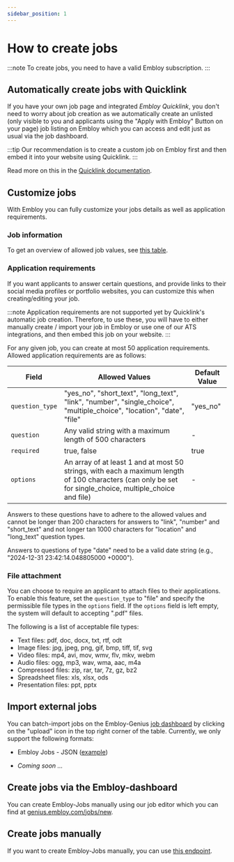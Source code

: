 ```yaml
---
sidebar_position: 1
---
```


# How to create jobs

:::note
To create jobs, you need to have a valid Embloy subscription.
:::

## Automatically create jobs with Quicklink

If you have your own job page and integrated _Embloy Quicklink_, you don't need to worry about job creation as we automatically create an unlisted (only visible to you and applicants using the "Apply with Embloy" Button on your page) job listing on Embloy which you can access and edit just as usual via the job dashboard.

:::tip
Our recommendation is to create a custom job on Embloy first and then embed it into your website using Quicklink.
:::

Read more on this in the [Quicklink documentation](/docs/core/quicklink/quicklink_application).

## Customize jobs

With Embloy you can fully customize your jobs details as well as application requirements.

### Job information

To get an overview of allowed job values, see [this table](./../quicklink/token_customization.md#session-values).

### Application requirements

If you want applicants to answer certain questions, and provide links to their social media profiles or portfolio websites, you can customize this when creating/editing your job.

:::note
Application requirements are not supported yet by Quicklink's automatic job creation. Therefore, to use these, you will have to either manually create / import your job in Embloy or use one of our ATS integrations, and then embed this job on your website.
:::

For any given job, you can create at most 50 application requirements. Allowed application requirements are as follows:

| Field           | Allowed Values                                                                                                                                            | Default Value |
| --------------- | --------------------------------------------------------------------------------------------------------------------------------------------------------- | ------------- |
| `question_type` | "yes_no", "short_text", "long_text", "link", "number", "single_choice", "multiple_choice", "location", "date", "file"                                     | "yes_no"      |
| `question`      | Any valid string with a maximum length of 500 characters                                                                                                  | -             |
| `required`      | true, false                                                                                                                                               | true          |
| `options`       | An array of at least 1 and at most 50 strings, with each a maximum length of 100 characters (can only be set for single_choice, multiple_choice and file) | -             |

Answers to these questions have to adhere to the allowed values and cannot be longer than 200 characters for answers to "link", "number" and "short_text" and not longer tan 1000 characters for "location" and "long_text" question types.

Answers to questions of type "date" need to be a valid date string (e.g., "2024-12-31 23:42:14.048805000 +0000").

### File attachment

You can choose to require an applicant to attach files to their applications. To enable this feature, set the `question_type` to "file" and specify the permissible file types in the `options` field. If the `options` field is left empty, the system will default to accepting ".pdf" files.

The following is a list of acceptable file types:

- Text files: pdf, doc, docx, txt, rtf, odt
- Image files: jpg, jpeg, png, gif, bmp, tiff, tif, svg
- Video files: mp4, avi, mov, wmv, flv, mkv, webm
- Audio files: ogg, mp3, wav, wma, aac, m4a
- Compressed files: zip, rar, tar, 7z, gz, bz2
- Spreadsheet files: xls, xlsx, ods
- Presentation files: ppt, pptx

## Import external jobs

You can batch-import jobs on the Embloy-Genius [job dashboard](https://genius.embloy.com/recruitment) by clicking on the "upload" icon in the top right corner of the table. Currently, we only support the following formats:

- Embloy Jobs - JSON ([example](/files/embloy-job.json))

- _Coming soon ..._

## Create jobs via the Embloy-dashboard

You can create Embloy-Jobs manually using our job editor which you can find at [genius.embloy.com/jobs/new](https://genius.embloy.com/jobs/new).

## Create jobs manually

If you want to create Embloy-Jobs manually, you can use [this endpoint](https://www.postman.com/embloy/workspace/embloy-workspace/request/24977803-832650d0-f343-4f90-9dec-e5828711156a).

```

```
